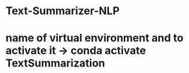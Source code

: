 # Text-Summarizer-NLP
# name of virtual environment and to activate it -> conda activate TextSummarization